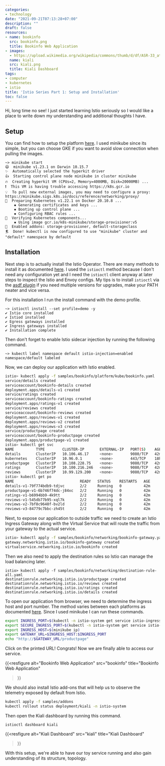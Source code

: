 ```yaml
---
categories:
- technology
date: "2021-09-21T07:13:28+07:00"
description: ""
draft: false
resources:
- name: bookinfo
  src: bookinfo.png
  title: Bookinfo Web Application
- images:
  - https://upload.wikimedia.org/wikipedia/commons/thumb/d/df/ASR-33_at_CHM.agr.jpg/800px-ASR-33_at_CHM.agr.jpg
  name: kiali
  src: kiali.png
  title: Kiali Dashboard
tags:
- computer
- kubernetes
- istio
title: 'Istio Series Part 1: Setup and Installation'
toc: false
---
```


Hi, long time no see! I just started learning Istio seriously so I would like a
place to write down my understanding and additional thoughts I have.

<!--more-->

## Setup

You can find how to setup the platform
[here](https://istio.io/latest/docs/setup/platform-setup/). I used minikube
since its simple, but you can choose GKE if you want to avoid slow connection
when pulling the images.

```
~> minikube start
😄  minikube v1.23.1 on Darwin 10.15.7
✨  Automatically selected the hyperkit driver
👍  Starting control plane node minikube in cluster minikube
🔥  Creating hyperkit VM (CPUs=2, Memory=4000MB, Disk=20000MB) ...
❗  This VM is having trouble accessing https://k8s.gcr.io
💡  To pull new external images, you may need to configure a proxy: https://minikube.sigs.k8s.io/docs/reference/networking/proxy/
🐳  Preparing Kubernetes v1.22.1 on Docker 20.10.8 ...
    ▪ Generating certificates and keys ...
    ▪ Booting up control plane ...
    ▪ Configuring RBAC rules ...
🔎  Verifying Kubernetes components...
    ▪ Using image gcr.io/k8s-minikube/storage-provisioner:v5
🌟  Enabled addons: storage-provisioner, default-storageclass
🏄  Done! kubectl is now configured to use "minikube" cluster and "default" namespace by default
```

## Installation

Next step is to actually install the Istio Operator. There are many methods to
install it as documented
[here](https://istio.io/latest/docs/setup/platform-setup/). I used the
`istioctl` method because I don't need any configuration yet and I need the
`istioctl` client anyway at later steps to inspect the Istio and Envoy configs.
My tips is to install `istioctl` via the [asdf
plugin](https://github.com/kameshsampath/asdf-istio) if you need multiple
versions for upgrades, make your PATH neater and vice versa.

For this installation I run the install command with the demo profile.

```
~> istioctl install --set profile=demo -y
✔ Istio core installed
✔ Istiod installed
✔ Egress gateways installed
✔ Ingress gateways installed
✔ Installation complete
```

Then don't forget to enable Istio sidecar injection by running the following command.

```
~> kubectl label namespace default istio-injection=enabled
namespace/default labeled
```

Now, we can deploy our application with Istio enabled.

```sh
istio> kubectl apply -f samples/bookinfo/platform/kube/bookinfo.yaml
service/details created
serviceaccount/bookinfo-details created
deployment.apps/details-v1 created
service/ratings created
serviceaccount/bookinfo-ratings created
deployment.apps/ratings-v1 created
service/reviews created
serviceaccount/bookinfo-reviews created
deployment.apps/reviews-v1 created
deployment.apps/reviews-v2 created
deployment.apps/reviews-v3 created
service/productpage created
serviceaccount/bookinfo-productpage created
deployment.apps/productpage-v1 created
istio> kubectl get svc
NAME          TYPE        CLUSTER-IP       EXTERNAL-IP   PORT(S)    AGE
details       ClusterIP   10.106.46.17     <none>        9080/TCP   42m
kubernetes    ClusterIP   10.96.0.1        <none>        443/TCP    18h
productpage   ClusterIP   10.108.228.75    <none>        9080/TCP   42m
ratings       ClusterIP   10.100.216.246   <none>        9080/TCP   42m
reviews       ClusterIP   10.99.129.200    <none>        9080/TCP   42m
istio> kubectl get po
NAME                              READY   STATUS    RESTARTS   AGE
details-v1-79f774bdb9-tdjvc       2/2     Running   0          42m
productpage-v1-6b746f74dc-j84xc   2/2     Running   0          42m
ratings-v1-b6994bb9-4k9tt         2/2     Running   0          42m
reviews-v1-545db77b95-xql7k       2/2     Running   0          42m
reviews-v2-7bf8c9648f-bv2ld       2/2     Running   0          42m
reviews-v3-84779c7bbc-zh45t       2/2     Running   0          42m
```

Next, to expose our application to outside traffic we need to create an Istio Ingress Gateway along
with the Virtual Service that will route the traffic from your gateway to the actual service.

```sh
istio> kubectl apply -f samples/bookinfo/networking/bookinfo-gateway.yaml
gateway.networking.istio.io/bookinfo-gateway created
virtualservice.networking.istio.io/bookinfo created
```

Then we also need to apply the destination rules so Istio can manage the load
balancing later.

```
istio> kubectl apply -f samples/bookinfo/networking/destination-rule-all.yaml
destinationrule.networking.istio.io/productpage created
destinationrule.networking.istio.io/reviews created
destinationrule.networking.istio.io/ratings created
destinationrule.networking.istio.io/details created
```

To open our application from browser, we need to determine the ingress host and
port number. The method varies between each platforms as documented
[here](https://istio.io/latest/docs/setup/getting-started/#determining-the-ingress-ip-and-ports).
Since I used minikube I can run these commands. 

```sh
export INGRESS_PORT=$(kubectl -n istio-system get service istio-ingressgateway -o jsonpath='{.spec.ports[?(@.name=="http2")].nodePort}')
export SECURE_INGRESS_PORT=$(kubectl -n istio-system get service istio-ingressgateway -o jsonpath='{.spec.ports[?(@.name=="https")].nodePort}')
export INGRESS_HOST=$(minikube ip)
export GATEWAY_URL=$INGRESS_HOST:$INGRESS_PORT
echo "http://$GATEWAY_URL/productpage"
```

Click on the printed URL! Congrats! Now we are finally able to access our service.

{{<resfigure
  alt="Bookinfo Web Application"
  src="bookinfo"
  title="Bookinfo Web Application"
>}}

We should also install Istio add-ons that will help us to observe the telemetry
exposed by default from Istio.

```sh
kubectl apply -f samples/addons
kubectl rollout status deployment/kiali -n istio-system
```

Then open the Kiali dashboard by running this command.

```
istioctl dashboard kiali
```

{{<resfigure
  alt="Kiali Dashboard"
  src="kiali"
  title="Kiali Dashboard"
>}}

With this setup, we're able to have our toy service running and also gain understanding of its structure, topology.
